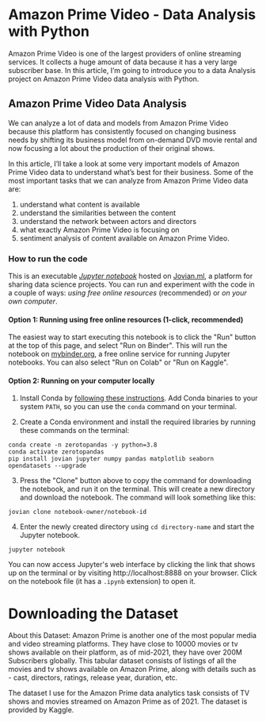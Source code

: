 # Amazon Prime Video - Data Analysis with Python

Amazon Prime Video is one of the largest providers of online streaming services. It collects a huge amount of data because it has a very large subscriber base. In this article, I’m going to introduce you to a data Analysis project on Amazon Prime Video  data analysis with Python.

## Amazon Prime Video Data Analysis

We can analyze a lot of data and models from Amazon Prime Video because this platform has consistently focused on changing business needs by shifting its business model from on-demand DVD movie rental and now focusing a lot about the production of their original shows.

In this article, I’ll take a look at some very important models of Amazon Prime Video data to understand what’s best for their business. Some of the most important tasks that we can analyze from Amazon Prime Video data are:

1. understand what content is available
2. understand the similarities between the content
3. understand the network between actors and directors
4. what exactly Amazon Prime Video is focusing on
5. sentiment analysis of content available on Amazon Prime Video.


### How to run the code

This is an executable [*Jupyter notebook*](https://jupyter.org) hosted on [Jovian.ml](https://www.jovian.ml), a platform for sharing data science projects. You can run and experiment with the code in a couple of ways: *using free online resources* (recommended) or *on your own computer*.

#### Option 1: Running using free online resources (1-click, recommended)

The easiest way to start executing this notebook is to click the "Run" button at the top of this page, and select "Run on Binder". This will run the notebook on [mybinder.org](https://mybinder.org), a free online service for running Jupyter notebooks. You can also select "Run on Colab" or "Run on Kaggle".


#### Option 2: Running on your computer locally

1. Install Conda by [following these instructions](https://conda.io/projects/conda/en/latest/user-guide/install/index.html). Add Conda binaries to your system `PATH`, so you can use the `conda` command on your terminal.

2. Create a Conda environment and install the required libraries by running these commands on the terminal:

```
conda create -n zerotopandas -y python=3.8 
conda activate zerotopandas
pip install jovian jupyter numpy pandas matplotlib seaborn opendatasets --upgrade
```

3. Press the "Clone" button above to copy the command for downloading the notebook, and run it on the terminal. This will create a new directory and download the notebook. The command will look something like this:

```
jovian clone notebook-owner/notebook-id
```



4. Enter the newly created directory using `cd directory-name` and start the Jupyter notebook.

```
jupyter notebook
```

You can now access Jupyter's web interface by clicking the link that shows up on the terminal or by visiting http://localhost:8888 on your browser. Click on the notebook file (it has a `.ipynb` extension) to open it.

# Downloading the Dataset

About this Dataset: Amazon Prime is another one of the most popular media and video streaming platforms. They have close to 10000 movies or tv shows available on their platform, as of mid-2021, they have over 200M Subscribers globally. This tabular dataset consists of listings of all the movies and tv shows available on Amazon Prime, along with details such as - cast, directors, ratings, release year, duration, etc.

The dataset I use for the Amazon Prime data analytics task consists of TV shows and movies streamed on Amazon Prime as of 2021. The dataset is provided by Kaggle.
